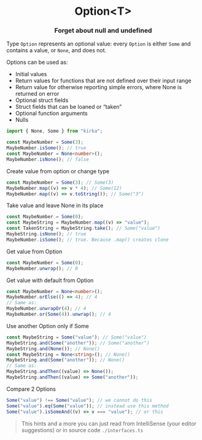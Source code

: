 <h1 align="center">Option&lt;T&gt;</h1>
<h3 align="center">Forget about null and undefined</h3>

Type `Option` represents an optional value: every `Option` is either `Some` and contains a value, or `None`, and does not.

Options can be used as:

- Initial values
- Return values for functions that are not defined over their input range
- Return value for otherwise reporting simple errors, where None is returned on error
- Optional struct fields
- Struct fields that can be loaned or “taken”
- Optional function arguments
- Nulls

```ts
import { None, Some } from "kirka";

const MaybeNumber = Some(3);
MaybeNumber.isSome(); // true
const MaybeNumber = None<number>();
MaybeNumber.isNone(); // false
```

Create value from option or change type

```ts
const MaybeNumber = Some(3); // Some(3)
MaybeNumber.map((v) => v * 4); // Some(12)
MaybeNumber.map((v) => v.toString()); // Some("3")
```

Take value and leave None in its place

```ts
const MaybeNumber = Some(0);
const MaybeString = MaybeNumber.map((v) => "value");
const TakenString = MaybeString.take(); // Some("value")
MaybeString.isNone(); // true
MaybeNumber.isSome(); // true. Because .map() creates clone
```

Get value from Option

```ts
const MaybeNumber = Some(0);
MaybeNumber.unwrap(); // 0
```

Get value with default from Option

```ts
const MaybeNumber = None<number>();
MaybeNumber.orElse(() => 4); // 4
// Same as:
MaybeNumber.unwrapOr(4); // 4
MaybeNumber.or(Some(4)).unwrap(); // 4
```

Use another Option only if Some

```ts
const MaybeString = Some("value"); // Some("value")
MaybeString.and(Some("another")); // Some("another")
MaybeString.and(None()); // None()
const MaybeString = None<string>(); // None()
MaybeString.and(Some("another")); // None()
// Same as:
MaybeString.andThen((value) => None());
MaybeString.andThen((value) => Some("another"));
```

Compare 2 Options

```ts
Some("value") !== Some("value"); // we cannot do this
Some("value").eq(Some("value")); // instead use this method
Some("value").isSomeAnd((v) => v === "value"); // or this
```

> This hints and a more you can just read from IntelliSense (your editor suggestions)
> or in source code `./interfaces.ts`
